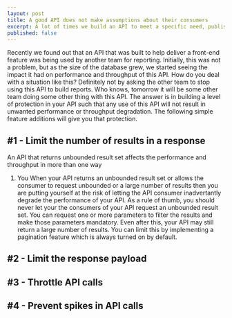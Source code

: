 ```yaml
---
layout: post
title: A good API does not make assumptions about their consumers
excerpt: A lot of times we build an API to meet a specific need, publish those APIs and then expect the consumers to use the API for that specific purpose. This may work when both API producers and consumers are the same team. But the moment API consumption goes outside of the team, it becomes difficult to dictate how the consumers must use the API. It is best not to make any assumptions around that. 
published: false
---
```


Recently we found out that an API that was built to help deliver a front-end feature was being used by another team for reporting. Initially, this was not a problem, but as the size of the database grew, we started seeing the impact it had on performance and throughput of this API. How do you deal with a situation like this? Definitely not by asking the other team to stop using this API to build reports. Who knows, tomorrow it will be some other team doing some other thing with this API. The answer is in building a level of protection in your API such that any use of this API will not result in unwanted performance or throughput degradation. The following simple feature additions will give you that protection. 

## #1 - Limit the number of results in a response

An API that returns unbounded result set affects the performance and throughput in more than one way

1. You 
When your API returns an unbounded result set or allows the consumer to request unbounded or a large number of results then you are putting yourself at the risk of letting the API consumer inadvertantly degrade the performance of your API. As a rule of thumb, you should never let your the consumers of your API request an unbounded result set. You can request one or more parameters to filter the results and make those parameters mandatory. Even after this, your API may still return a large number of results. You can limit this by implementing a pagination feature which is always turned on by default. 



## #2 - Limit the response payload


## #3 - Throttle API calls 

## #4 - Prevent spikes in API calls